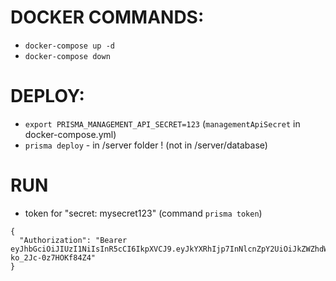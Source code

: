 # DOCKER COMMANDS:
- `docker-compose up -d`
- `docker-compose down`

# DEPLOY:
- `export PRISMA_MANAGEMENT_API_SECRET=123` (`managementApiSecret` in docker-compose.yml)
- `prisma deploy` - in /server folder ! (not in /server/database)

# RUN
- token for "secret: mysecret123" (command `prisma token`)
```
{
  "Authorization": "Bearer eyJhbGciOiJIUzI1NiIsInR5cCI6IkpXVCJ9.eyJkYXRhIjp7InNlcnZpY2UiOiJkZWZhdWx0QGRlZmF1bHQiLCJyb2xlcyI6WyJhZG1pbiJdfSwiaWF0IjoxNTM0NjgyMzIzLCJleHAiOjE1MzUyODcxMjN9.ftmxu7CgnXWd4WxHZaWS2hZ8-ko_2Jc-0z7HOKf84Z4"
}
```



